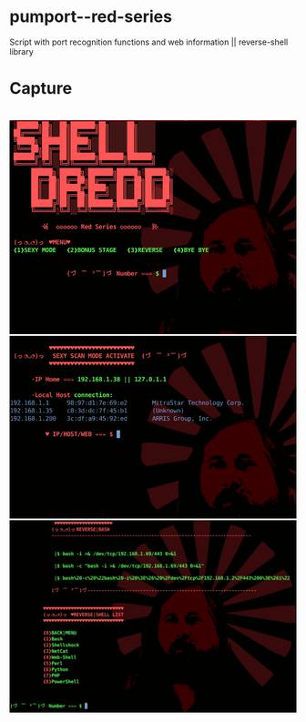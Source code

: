 # pumport--red-series
Script with port recognition functions and web information || reverse-shell library

# Capture
#
![Alt text](/images/1.png?raw=true "HHuuuummmmmmmmm")
![Alt text](/images/2.png?raw=true "AAAAAHHHHHHH")
![Alt text](/images/3.png?raw=true "Si esperas una tercera, lo siento...")
